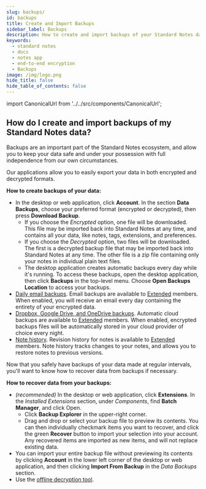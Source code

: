 ```yaml
---
slug: backups/
id: backups
title: Create and Import Backups
sidebar_label: Backups
description: How to create and import backups of your Standard Notes data.
keywords:
  - standard notes
  - docs
  - notes app
  - end-to-end encryption
  - Backups
image: /img/logo.png
hide_title: false
hide_table_of_contents: false
---
```


<!-- Copied from https://standardnotes.com/help/14/how-do-i-create-and-import-backups-of-my-standard-notes-data -->

import CanonicalUrl from '../../src/components/CanonicalUrl';

<CanonicalUrl
 canonicalUrl="https://standardnotes.com/help/14/how-do-i-create-and-import-backups-of-my-standard-notes-data"
/>

## How do I create and import backups of my Standard Notes data?

Backups are an important part of the Standard Notes ecosystem, and allow you to keep your data safe and under your possession with full independence from our own circumstances.

Our applications allow you to easily export your data in both encrypted and decrypted formats.

**How to create backups of your data:**

- In the desktop or web application, click **Account**. In the section **Data Backups**, choose your preferred format (encrypted or decrypted), then press **Download Backup**.
  - If you choose the _Encrypted_ option, one file will be downloaded. This file may be imported back into Standard Notes at any time, and contains all your data, like notes, tags, extensions, and preferences.
  - If you choose the _Decrypted_ option, two files will be downloaded. The first is a decrypted backup file that may be imported back into Standard Notes at any time. The other file is a zip file containing only your notes in individual plain text files.
  - The desktop application creates automatic backups every day while it's running. To access these backups, open the desktop application, then click **Backups** in the top-level menu. Choose **Open Backups Location** to access your backups.
- [Daily email backups](./email-backups.md). Email backups are available to [Extended](https://standardnotes.com/extensions) members. When enabled, you will receive an email every day containing the entirety of your encrypted data.
- [Dropbox, Google Drive, and OneDrive backups](./cloud-backups.md). Automatic cloud backups are available to [Extended](https://standardnotes.com/extensions) members. When enabled, encrypted backups files will be automatically stored in your cloud provider of choice every night.
- [Note history](./note-history.md). Revision history for notes is available to [Extended](https://standardnotes.com/extensions) members. Note history tracks changes to your notes, and allows you to restore notes to previous versions.

Now that you safely have backups of your data made at regular intervals, you'll want to know how to recover data from backups if necessary.

**How to recover data from your backups:**

- _(recommended)_ In the desktop or web application, click **Extensions**. In the _Installed Extensions_ section, under _Components_, find **Batch Manager**, and click Open.
  - Click **Backup Explorer** in the upper-right corner.
  - Drag and drop or select your backup file to preview its contents. You can then individually checkmark items you want to recover, and click the green **Recover** button to import your selection into your account. Any recovered items are imported as new items, and will not replace existing data.
- You can import your entire backup file without previewing its contents by clicking **Account** in the lower left corner of the desktop or web application, and then clicking **Import From Backup** in the _Data Backups_ section.
- Use the [offline decryption tool](https://standardnotes.com/offline).
